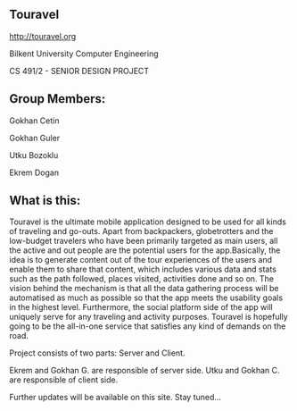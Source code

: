 Touravel
--------
http://touravel.org

Bilkent University Computer Engineering

CS 491/2 - SENIOR DESIGN PROJECT


Group Members:
-------------
Gokhan Cetin

Gokhan Guler

Utku Bozoklu

Ekrem Dogan

What is this:
-------------
Touravel is the ultimate mobile application designed to be used for all kinds of traveling and go-outs. Apart from backpackers, globetrotters and the low-budget travelers who have been primarily targeted as main users, all the active and out people are the potential users for the app.Basically, the idea is to generate content out of the tour experiences of the users and enable them to share that content, which includes various data and stats such as the path followed, places visited, activities done and so on. The vision behind the mechanism is that all the data gathering process will be automatised as much as possible so that the app meets the usability goals in the highest level. Furthermore, the social platform side of the app will uniquely serve for any traveling and activity purposes. Touravel is hopefully going to be the all-in-one service that satisfies any kind of demands on the road.

Project consists of two parts: Server and Client.

Ekrem and Gokhan G. are responsible of server side.
Utku and Gokhan C. are responsible of client side.

Further updates will be available on this site. Stay tuned...